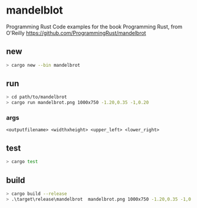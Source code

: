 # mandelblot


Programming Rust
Code examples for the book Programming Rust, from O'Reilly
https://github.com/ProgrammingRust/mandelbrot

## new

```sh
> cargo new --bin mandelbrot
```

## run
```sh
> cd path/to/mandelbrot
> cargo run mandelbrot.png 1000x750 -1.20,0.35 -1,0.20
```

### args

`<outputfilename> <widthxheight> <upper_left> <lower_right>`

## test
```sh
> cargo test
```

## build

```sh
> cargo build --release
> .\target\release\mandelbrot  mandelbrot.png 1000x750 -1.20,0.35 -1,0.20
```